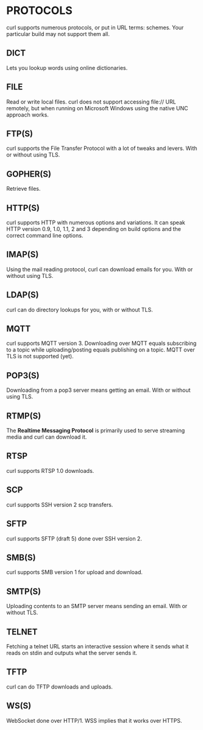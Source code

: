 <!-- Copyright (C) Daniel Stenberg, <daniel@haxx.se>, et al. -->
<!-- SPDX-License-Identifier: curl -->
# PROTOCOLS
curl supports numerous protocols, or put in URL terms: schemes. Your
particular build may not support them all.
## DICT
Lets you lookup words using online dictionaries.
## FILE
Read or write local files. curl does not support accessing file:// URL
remotely, but when running on Microsoft Windows using the native UNC approach
works.
## FTP(S)
curl supports the File Transfer Protocol with a lot of tweaks and levers. With
or without using TLS.
## GOPHER(S)
Retrieve files.
## HTTP(S)
curl supports HTTP with numerous options and variations. It can speak HTTP
version 0.9, 1.0, 1.1, 2 and 3 depending on build options and the correct
command line options.
## IMAP(S)
Using the mail reading protocol, curl can download emails for you. With or
without using TLS.
## LDAP(S)
curl can do directory lookups for you, with or without TLS.
## MQTT
curl supports MQTT version 3. Downloading over MQTT equals subscribing to a
topic while uploading/posting equals publishing on a topic. MQTT over TLS is not
supported (yet).
## POP3(S)
Downloading from a pop3 server means getting an email. With or without using
TLS.
## RTMP(S)
The **Realtime Messaging Protocol** is primarily used to serve streaming media
and curl can download it.
## RTSP
curl supports RTSP 1.0 downloads.
## SCP
curl supports SSH version 2 scp transfers.
## SFTP
curl supports SFTP (draft 5) done over SSH version 2.
## SMB(S)
curl supports SMB version 1 for upload and download.
## SMTP(S)
Uploading contents to an SMTP server means sending an email. With or without
TLS.
## TELNET
Fetching a telnet URL starts an interactive session where it sends what it
reads on stdin and outputs what the server sends it.
## TFTP
curl can do TFTP downloads and uploads.
## WS(S)
WebSocket done over HTTP/1. WSS implies that it works over HTTPS.
